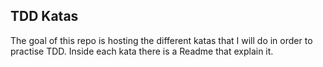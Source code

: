 ## TDD Katas

The goal of this repo is hosting the different katas that I will do in order to practise TDD. Inside each kata there is a Readme that explain it.

